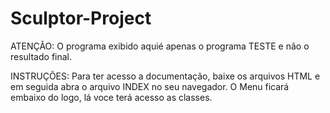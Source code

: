 # Sculptor-Project

ATENÇÃO: O programa exibido aquié apenas o programa TESTE e não o resultado final.

INSTRUÇÕES: Para ter acesso a documentação, baixe os arquivos HTML e em seguida abra o arquivo INDEX no seu navegador.
O Menu ficará embaixo do logo, lá voce terá acesso as classes.
